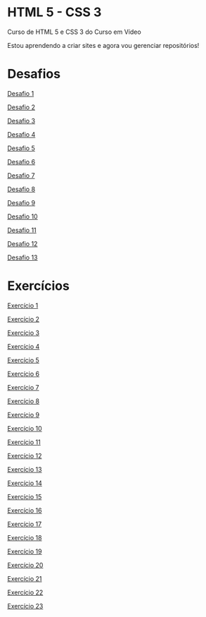 # HTML 5 - CSS 3

 Curso de HTML 5 e CSS 3 do Curso em Vídeo

 Estou aprendendo a criar sites e agora vou gerenciar repositórios!

 

<h1>Desafios</h1>

<a href="https://bryandevbr.github.io/html-css/desafios/d001/index.html">Desafio 1</a>

<a href="https://bryandevbr.github.io/html-css/desafios/d002/index.html">Desafio 2</a>

<a href="https://bryandevbr.github.io/html-css/desafios/d003/index.html">Desafio 3</a>

<a href="https://bryandevbr.github.io/html-css/desafios/d004/index.html">Desafio 4</a>

<a href="https://bryandevbr.github.io/html-css/desafios/d005/index.html">Desafio 5</a> 

<a href="https://bryandevbr.github.io/html-css/desafios/d006/index.html">Desafio 6</a>

<a href="https://bryandevbr.github.io/html-css/desafios/d007/index.html">Desafio 7</a>

<a href="https://bryandevbr.github.io/html-css/desafios/d008/index.html">Desafio 8</a>

<a href="https://bryandevbr.github.io/html-css/desafios/d009/index.html">Desafio 9</a>

<a href="https://bryandevbr.github.io/html-css/desafios/d010/index.html">Desafio 10</a>

<a href="https://bryandevbr.github.io/html-css/desafios/d011/index.html">Desafio 11</a>

<a href="https://bryandevbr.github.io/html-css/desafios/d012/index.html">Desafio 12</a>

<a href="https://bryandevbr.github.io/html-css/desafios/d013/index.html">Desafio 13</a>



<h1>Exercícios</h1>

<a href="https://bryandevbr.github.io/html-css/exercicios/ex001/index.html">Exercício 1</a>

<a href="https://bryandevbr.github.io/html-css/exercicios/ex002/index.html">Exercício 2</a>

<a href="https://bryandevbr.github.io/html-css/exercicios/ex003/index.html">Exercício 3</a>

<a href="https://bryandevbr.github.io/html-css/exercicios/ex004/index.html">Exercício 4</a>

<a href="https://bryandevbr.github.io/html-css/exercicios/ex005/index.html">Exercício 5</a>

<a href="https://bryandevbr.github.io/html-css/exercicios/ex006/index.html">Exercício 6</a>

<a href="https://bryandevbr.github.io/html-css/exercicios/ex007/index.html">Exercício 7</a>

<a href="https://bryandevbr.github.io/html-css/exercicios/ex008/index.html">Exercício 8</a>

<a href="https://bryandevbr.github.io/html-css/exercicios/ex009/index.html">Exercício 9</a>

<a href="https://bryandevbr.github.io/html-css/exercicios/ex010/index.html">Exercício 10</a>

<a href="https://bryandevbr.github.io/html-css/exercicios/ex011/index.html">Exercício 11</a>

<a href="https://bryandevbr.github.io/html-css/exercicios/ex012/index.html">Exercício 12</a>

<a href="https://bryandevbr.github.io/html-css/exercicios/ex013/index.html">Exercício 13</a>

<a href="https://bryandevbr.github.io/html-css/exercicios/ex014/index.html">Exercício 14</a>

<a href="https://bryandevbr.github.io/html-css/exercicios/ex015/index.html">Exercício 15</a>

<a href="https://bryandevbr.github.io/html-css/exercicios/ex016/index.html">Exercício 16</a>

<a href="https://bryandevbr.github.io/html-css/exercicios/ex017/index.html">Exercício 17</a>

<a href="https://bryandevbr.github.io/html-css/exercicios/ex018/index.html">Exercício 18</a>

<a href="https://bryandevbr.github.io/html-css/exercicios/ex019/index.html">Exercício 19</a>

<a href="https://bryandevbr.github.io/html-css/exercicios/ex020/index.html">Exercício 20</a>

<a href="https://bryandevbr.github.io/html-css/exercicios/ex021/index.html">Exercício 21</a>

<a href="https://bryandevbr.github.io/html-css/exercicios/ex022/index.html">Exercício 22</a>

<a href="https://bryandevbr.github.io/html-css/exercicios/ex023/index.html">Exercício 23</a>

